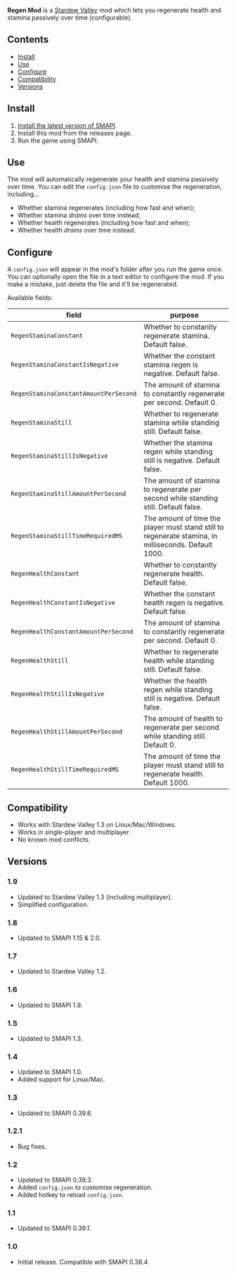 ﻿﻿**Regen Mod** is a [Stardew Valley](http://stardewvalley.net/) mod which lets you regenerate
health and stamina passively over time (configurable).

## Contents
* [Install](#install)
* [Use](#use)
* [Configure](#configure)
* [Compatibility](#compatibility)
* [Versions](#versions)

## Install
1. [Install the latest version of SMAPI](https://smapi.io).
2. Install this mod from the releases page.
3. Run the game using SMAPI.

## Use
The mod will automatically regenerate your health and stamina passively over time. You can edit the
`config.json` file to customise the regeneration, including...

* Whether stamina regenerates (including how fast and when);
* Whether stamina _drains_ over time instead;
* Whether health regenerates (including how fast and when);
* Whether health _drains_ over time instead.

## Configure
A `config.json` will appear in the mod's folder after you run the game once. You can optionally
open the file in a text editor to configure the mod. If you make a mistake, just delete the file
and it'll be regenerated.

Available fields:

field                            | purpose
-------------------------------- | -------
`RegenStaminaConstant`           | Whether to constantly regenerate stamina. Default false.
`RegenStaminaConstantIsNegative` | Whether the constant stamina regen is negative. Default false.
`RegenStaminaConstantAmountPerSecond` | The amount of stamina to constantly regenerate per second. Default 0.
`RegenStaminaStill`              | Whether to regenerate stamina while standing still. Default false.
`RegenStaminaStillIsNegative`    | Whether the stamina regen while standing still is negative. Default false.
`RegenStaminaStillAmountPerSecond` | The amount of stamina to regenerate per second while standing still. Default false.
`RegenStaminaStillTimeRequiredMS`  | The amount of time the player must stand still to regenerate stamina, in milliseconds. Default 1000.
`RegenHealthConstant`            | Whether to constantly regenerate health. Default false.
`RegenHealthConstantIsNegative`  | Whether the constant health regen is negative. Default false.
`RegenHealthConstantAmountPerSecond` | The amount of stamina to constantly regenerate per second. Default 0.
`RegenHealthStill`               | Whether to regenerate health while standing still. Default false.
`RegenHealthStillIsNegative`     | Whether the health regen while standing still is negative. Default false.
`RegenHealthStillAmountPerSecond` | The amount of health to regenerate per second while standing still. Default 0.
`RegenHealthStillTimeRequiredMS`  | The amount of time the player must stand still to regenerate health. Default 1000.

## Compatibility
* Works with Stardew Valley 1.3 on Linux/Mac/Windows.
* Works in single-player and multiplayer.
* No known mod conflicts.

## Versions
### 1.9
* Updated to Stardew Valley 1.3 (including multiplayer).
* Simplified configuration.

### 1.8
* Updated to SMAPI 1.15 & 2.0.

### 1.7
* Updated to Stardew Valley 1.2.

### 1.6
* Updated to SMAPI 1.9.

### 1.5
* Updated to SMAPI 1.3.

### 1.4
* Updated to SMAPI 1.0.
* Added support for Linux/Mac.

### 1.3
* Updated to SMAPI 0.39.6.

### 1.2.1
* Bug fixes.

### 1.2
* Updated to SMAPI 0.39.3.
* Added `config.json` to customise regeneration.
* Added hotkey to reload `config.json`.

### 1.1
* Updated to SMAPI 0.39.1.

### 1.0
* Initial release. Compatible with SMAPI 0.38.4.
